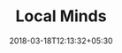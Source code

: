---
title: "Local Minds"
date: 2018-03-18T12:13:32+05:30
link: https://www.mind.org.uk/about-us/local-minds/
---